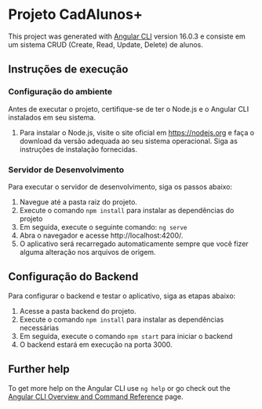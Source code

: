# Projeto CadAlunos+

This project was generated with [Angular CLI](https://github.com/angular/angular-cli) version 16.0.3 e consiste em um sistema CRUD (Create, Read, Update, Delete) de alunos.

## Instruções de execução

### Configuração do ambiente

Antes de executar o projeto, certifique-se de ter o Node.js e o Angular CLI instalados em seu sistema.

1.    Para instalar o Node.js, visite o site oficial em https://nodejs.org e faça o download da versão adequada ao seu sistema operacional. Siga as instruções de instalação fornecidas.

### Servidor de Desenvolvimento

Para executar o servidor de desenvolvimento, siga os passos abaixo:

1.    Navegue até a pasta raiz do projeto.
2.    Execute o comando `npm install` para instalar as dependências do projeto 
3.    Em seguida, execute o seguinte comando: `ng serve`
4.    Abra o navegador e acesse http://localhost:4200/.
5.    O aplicativo será recarregado automaticamente sempre que você fizer alguma alteração nos arquivos de origem.

## Configuração do Backend

Para configurar o backend e testar o aplicativo, siga as etapas abaixo:

1.    Acesse a pasta backend do projeto.
2.    Execute o comando `npm install` para instalar as dependências necessárias 
3.    Em seguida, execute o comando `npm start` para iniciar o backend 
4.    O backend estará em execução na porta 3000.

## Further help

To get more help on the Angular CLI use `ng help` or go check out the [Angular CLI Overview and Command Reference](https://angular.io/cli) page.

